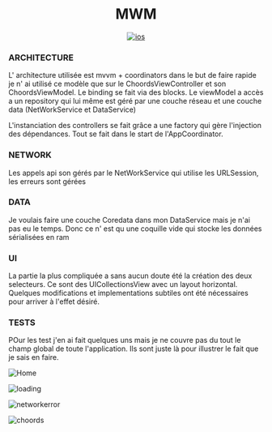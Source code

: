 <h1 align="center">MWM</h1>
<p align="center">
  <a href="https://upload.wikimedia.org/wikipedia/commons/d/d6/IOS_13_logo.svg"><img alt="ios" src="https://upload.wikimedia.org/wikipedia/commons/d/d6/IOS_13_logo.svg"/></a>
</p>

### ARCHITECTURE
L' architecture utilisée est mvvm + coordinators dans le but de faire rapide je n' ai utilisé ce modèle que sur le ChoordsViewController  et son ChoordsViewModel.
Le binding se fait via des blocks.
Le viewModel a accès a un repository qui lui même est géré par une couche réseau et une couche data (NetWorkService et DataService)

L'instanciation des controllers se fait grâce a une factory qui gère l'injection des dépendances.
Tout se fait dans le start de l'AppCoordinator.

### NETWORK
Les appels api son gérés par le NetWorkService qui utilise les URLSession, les erreurs sont gérées

### DATA
Je voulais faire une couche Coredata dans mon DataService mais je n'ai pas eu le temps. Donc ce n' est qu une coquille vide qui stocke les données sérialisées en ram

### UI
La partie la plus compliquée a sans aucun doute été la création des deux selecteurs.
Ce sont des UICollectionsView avec un layout horizontal.
Quelques modifications et implementations subtiles ont été nécessaires pour arriver à l'effet désiré.

### TESTS
POur les test j'en ai fait quelques uns mais je ne couvre pas du tout le champ global de toute l'application.
Ils sont juste là pour illustrer le fait que je sais en faire.


![Home](https://github.com/clebodam/mwm/blob/main/images/home.png "")

![loading](https://github.com/clebodam/mwm/blob/main/images/loading.png "")

![networkerror](https://github.com/clebodam/mwm/blob/main/images/networkerror.png "")

![choords](https://github.com/clebodam/mwm/blob/main/images/choords.png "")
